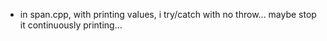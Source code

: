 
 - in span.cpp, with printing values, i try/catch with no throw... maybe stop it continuously printing...

 
